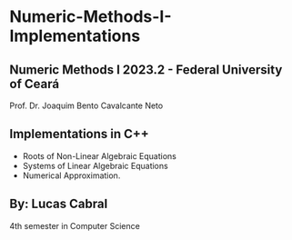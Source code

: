 # Numeric-Methods-I-Implementations
## Numeric Methods I 2023.2 - Federal University of Ceará
Prof. Dr. Joaquim Bento Cavalcante Neto

## Implementations in C++
- Roots of Non-Linear Algebraic Equations
- Systems of Linear Algebraic Equations
- Numerical Approximation.

## By: Lucas Cabral
4th semester in Computer Science
